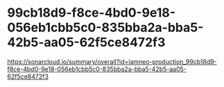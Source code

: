 # 99cb18d9-f8ce-4bd0-9e18-056eb1cbb5c0-835bba2a-bba5-42b5-aa05-62f5ce8472f3
https://sonarcloud.io/summary/overall?id=iamneo-production_99cb18d9-f8ce-4bd0-9e18-056eb1cbb5c0-835bba2a-bba5-42b5-aa05-62f5ce8472f3
